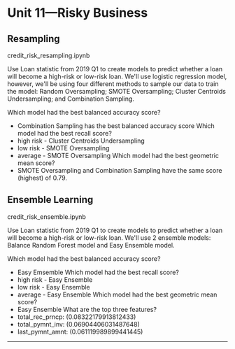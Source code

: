 # Unit 11—Risky Business

## Resampling

credit_risk_resampling.ipynb

Use Loan statistic from 2019 Q1 to create models to predict whether a loan will become a high-risk or low-risk loan. We'll use logistic regression model, however, we'll be using four different methods to sample our data to train the model: Random Oversampling; SMOTE Oversampling; Cluster Centroids Undersampling; and Combination Sampling.

Which model had the best balanced accuracy score?
- Combination Sampling has the best balanced accuracy score
Which model had the best recall score?
- high risk - Cluster Centroids Undersampling 
- low risk - SMOTE Oversampling
- average - SMOTE Oversampling
Which model had the best geometric mean score?
- SMOTE Oversampling and Combination Sampling have the same score (highest) of 0.79.

## Ensemble Learning

credit_risk_ensemble.ipynb

Use Loan statistic from 2019 Q1 to create models to predict whether a loan will become a high-risk or low-risk loan. We'll use 2 ensemble models: Balance Random Forest model and Easy Ensemble model.

Which model had the best balanced accuracy score?
- Easy Emsemble
Which model had the best recall score?
- high risk - Easy Ensemble
- low risk - Easy Ensemble
- average - Easy Ensemble
Which model had the best geometric mean score?
- Easy Ensemble
What are the top three features?
- total_rec_prncp: (0.08322179913812433)
- total_pymnt_inv: (0.06904406031487648)
- last_pymnt_amnt: (0.061119989899441445)
---
